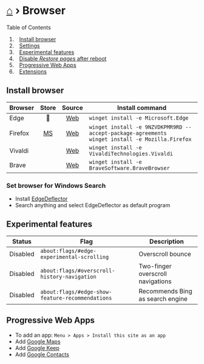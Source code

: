 # [⌂](../README.md) › Browser

Table of Contents

1. ⠀[Install browser](#install-browser)
2. ⠀[Settings](settings.md)
3. ⠀[Experimental features](#experimental-features)
4. ⠀[Disable *Restore pages* after reboot](#disable-restore-pages-after-reboot)
5. ⠀[Progressive Web Apps](#progressive-web-apps)
6. ⠀[Extensions](extensions.md)

## Install browser

| Browser |                          Store                          |                            Source                             | Install command                                                                                       |
| ------- | :-----------------------------------------------------: | :-----------------------------------------------------------: | ----------------------------------------------------------------------------------------------------- |
| Edge    |                        &#128279;                        |     [Web](https://www.microsoft.com/de-de/edge#evergreen)     | `winget install -e Microsoft.Edge`                                                                    |
| Firefox | [MS](https://www.microsoft.com/store/apps/9NZVDKPMR9RD) | [Web](https://www.mozilla.org/en-US/firefox/download/thanks/) | `winget install -e 9NZVDKPMR9RD --accept-package-agreements` <br> `winget install -e Mozilla.Firefox` |
| Vivaldi |                                                         |                [Web](https://vivaldi.com/de/)                 | `winget install -e VivaldiTechnologies.Vivaldi`                                                       |
| Brave   |                                                         |                 [Web](https://brave.com/de/)                  | `winget install -e BraveSoftware.BraveBrowser`                                                        |

### Set browser for Windows Search
- Install [EdgeDeflector](https://github.com/da2x/EdgeDeflector/releases)
- Search anything and select EdgeDeflector as default program


## Experimental features

| Status   | Flag                                             | Description                       |
| -------- | ------------------------------------------------ | --------------------------------- |
| Disabled | `about:flags/#edge-experimental-scrolling`       | Overscroll bounce                 |
| Disabled | `about:flags/#overscroll-history-navigation`     | Two-finger overscroll navigations |
| Disabled | `about:flags/#edge-show-feature-recommendations` | Recommends Bing as search engine  |


## Progressive Web Apps
- To add an app: `Menu > Apps > Install this site as an app`
- Add [Google Maps](https://www.google.com/maps)
- Add [Google Keep](https://keep.google.com/)
- Add [Google Contacts](https://contacts.google.com/)